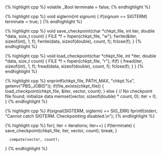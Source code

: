 
{% highlight cpp %}
volatile _Bool terminate = false;
{% endhighlight %}

{% highlight cpp %}
void sigterm(int signum)
{
   if(signum == SIGTERM)
      terminate = true;
}
{% endhighlight %}

{% highlight cpp %}
void save_checkpoint(char *chkpt_file, int iter, double *data, size_t count)
{
   FILE *f = fopen(chkpt_file, "w");
   fwrite(&iter, sizeof(int), 1, f);
   fwrite(data, sizeof(double), count, f);
   fclose(f);
}
{% endhighlight %}

{% highlight cpp %}
void load_checkpoint(char *chkpt_file, int *iter, double *data, size_t count)
{
   FILE *f = fopen(chkpt_file, "r");
   if(f) {
      fread(iter, sizeof(int), 1, f);
      fread(data, sizeof(double), count, f);
      fclose(f);
   }
}
{% endhighlight %}

{% highlight cpp %}
   snprintf(chkpt_file, PATH_MAX, "chkpt.%s", getenv("PBS_JOBID"));
   if(file_exists(chkpt_file)) {
      load_checkpoint(chkpt_file, &iter, vector, count);
   }
   else {
      // No checkpoint file found; initialize data
      memset(vector, sizeof(double) * count, 0);
      iter = 0;
   }
{% endhighlight %}

{% highlight cpp %}
   if(signal(SIGTERM, sigterm) == SIG_ERR)
      fprintf(stderr, "Cannot catch SIGTERM.  Checkpointing disabled.\n");
{% endhighlight %}

{% highlight cpp %}
   for(; iter < iterations; iter++) {
      if(terminate) {
         save_checkpoint(chkpt_file, iter, vector, count);
         break;
      }

      compute(vector, count);
   }
{% endhighlight %}
